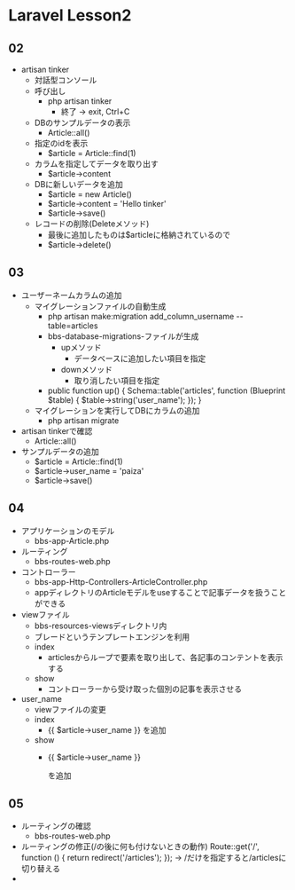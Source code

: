 # Laravel Lesson2
## 02
- artisan tinker
  - 対話型コンソール
  - 呼び出し
    - php artisan tinker
      - 終了 -> exit, Ctrl+C
  - DBのサンプルデータの表示
    - Article::all()
  - 指定のidを表示
    - $article = Article::find(1)
  - カラムを指定してデータを取り出す
    - $article->content
  - DBに新しいデータを追加
    - $article = new Article()
    - $article->content = 'Hello tinker'
    - $article->save()
  - レコードの削除(Deleteメソッド)
    - 最後に追加したものは$articleに格納されているので
    - $article->delete()

## 03
- ユーザーネームカラムの追加
  - マイグレーションファイルの自動生成
    -  php artisan make:migration add_column_username --table=articles
    - bbs-database-migrations-ファイルが生成
      - upメソッド
        - データベースに追加したい項目を指定
      - downメソッド
        - 取り消したい項目を指定
    - public function up()
    {
        Schema::table('articles', function (Blueprint $table) {
            $table->string('user_name');
        });
    }
  - マイグレーションを実行してDBにカラムの追加
    - php artisan migrate
- artisan tinkerで確認
  - Article::all()
- サンプルデータの追加
  - $article = Article::find(1)
  - $article->user_name = 'paiza'
  - $article->save()

## 04
- アプリケーションのモデル
  - bbs-app-Article.php
- ルーティング
  - bbs-routes-web.php
- コントローラー
  - bbs-app-Http-Controllers-ArticleController.php
  - appディレクトリのArticleモデルをuseすることで記事データを扱うことができる
- viewファイル
  - bbs-resources-viewsディレクトリ内
  - ブレードというテンプレートエンジンを利用
  - index
    - articlesからループで要素を取り出して、各記事のコンテントを表示する
  - show
    - コントローラーから受け取った個別の記事を表示させる
- user_name
  - viewファイルの変更
  - index
    - {{ $article->user_name }} を追加
  - show
    - <p>{{ $article->user_name }}</p> を追加

## 05
- ルーティングの確認
  - bbs-routes-web.php
- ルーティングの修正(/の後に何も付けないときの動作)
Route::get('/', function () {
    return redirect('/articles');
});
-> /だけを指定すると/articlesに切り替える
- 
